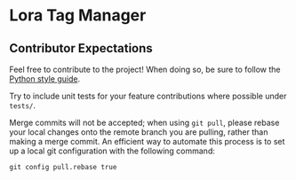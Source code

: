 # Lora Tag Manager

## Contributor Expectations

Feel free to contribute to the project! When doing so, be sure to follow the [Python style guide](https://peps.python.org/pep-0008/).

Try to include unit tests for your feature contributions where possible under `tests/`.

Merge commits will not be accepted; when using `git pull`, please rebase your local changes onto the remote branch you are pulling, rather than making a merge commit. An efficient way to automate this process is to set up a local git configuration with the following command:

```
git config pull.rebase true
```
